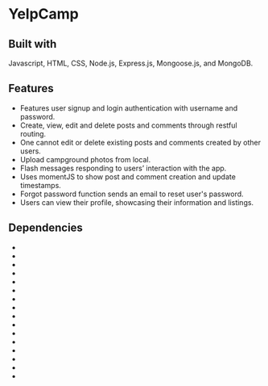# YelpCamp
 
## Built with
Javascript, HTML, CSS, Node.js, Express.js, Mongoose.js, and MongoDB.

## Features
* Features user signup and login authentication with username and password. 
* Create, view, edit and delete posts and comments through restful routing. 
* One cannot edit or delete existing posts and comments created by other users.
* Upload campground photos from local.
* Flash messages responding to users’ interaction with the app.
* Uses momentJS to show post and comment creation and update timestamps. 
* Forgot password function sends an email to reset user's password.
* Users can view their profile, showcasing their information and listings. 

## Dependencies
*
*
*
*
*
*
*
*
*
*
*
*
*
*
*
*
